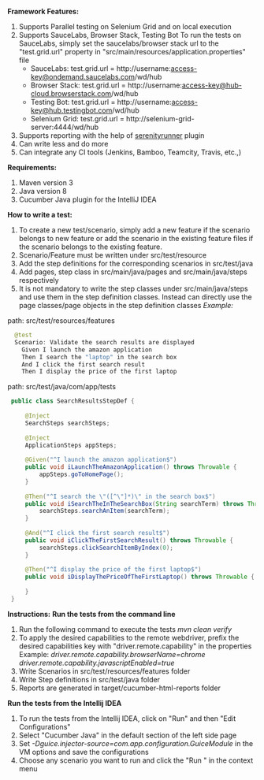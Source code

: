 **Framework Features:**
1. Supports Parallel testing on Selenium Grid and on local execution
2. Supports SauceLabs, Browser Stack, Testing Bot
   To run the tests on SauceLabs, simply set the saucelabs/browser stack url to the "test.grid.url" property in "src/main/resources/application.properties" file
   * SauceLabs: test.grid.url = http://username:access-key@ondemand.saucelabs.com/wd/hub
   * Browser Stack: test.grid.url = http://username:access-key@hub-cloud.browserstack.com/wd/hub
   * Testing Bot: test.grid.url = http://username:access-key@hub.testingbot.com/wd/hub
   * Selenium Grid: test.grid.url = http://selenium-grid-server:4444/wd/hub
3. Supports reporting with the help of [serenityrunner](https://github.com/gyuvaraj10/serenityrunner) plugin
4. Can write less and do more
5. Can integrate any CI tools (Jenkins, Bamboo, Teamcity, Travis, etc.,)

**Requirements:**
1. Maven version 3
2. Java version 8
3. Cucumber Java plugin for the IntelliJ IDEA

**How to write a test:**
1. To create a new test/scenario, simply add a new feature if the scenario belongs to new feature or add the scenario in the existing 
feature files if the scenario belongs to the existing feature.
2. Scenario/Feature must be written under src/test/resource
3. Add the step definitions for the corresponding scenarios in src/test/java
4. Add pages, step class in src/main/java/pages and src/main/java/steps respectively
5. It is not mandatory to write the step classes under src/main/java/steps and use them in the step definition classes. Instead
can directly use the page classes/page objects in the step definition classes
_Example:_

path: src/test/resources/features
```java
  @test
  Scenario: Validate the search results are displayed
    Given I launch the amazon application
    Then I search the "laptop" in the search box
    And I click the first search result
    Then I display the price of the first laptop
 ```
 path: src/test/java/com/app/tests
 ```java 
  public class SearchResultsStepDef {
  
      @Inject
      SearchSteps searchSteps;
  
      @Inject
      ApplicationSteps appSteps;
  
      @Given("^I launch the amazon application$")
      public void iLaunchTheAmazonApplication() throws Throwable {
          appSteps.goToHomePage();
      }
  
      @Then("^I search the \"([^\"]*)\" in the search box$")
      public void iSearchTheInTheSearchBox(String searchTerm) throws Throwable {
          searchSteps.searchAnItem(searchTerm);
      }
  
      @And("^I click the first search result$")
      public void iClickTheFirstSearchResult() throws Throwable {
          searchSteps.clickSearchItemByIndex(0);
      }
  
      @Then("^I display the price of the first laptop$")
      public void iDisplayThePriceOfTheFirstLaptop() throws Throwable {
  
      }
  }  
```


**Instructions:**
**Run the tests from the command line**
1. Run the following command to execute the tests
   _mvn clean verify_
2. To apply the desired capabilities to the remote webdriver, prefix the desired capabilities key with "driver.remote.capability" in the properties
   Example: 
    _driver.remote.capability.browserName=chrome_
    _driver.remote.capability.javascriptEnabled=true_
3. Write Scenarios in src/test/resources/features folder
4. Write Step definitions in src/test/java folder
5. Reports are generated in target/cucumber-html-reports folder  
 
**Run the tests from the Intellij IDEA**
1. To run the tests from the Intellij IDEA, click on "Run" and then "Edit Configurations"
2. Select "Cucumber Java" in the default section of the left side page
3. Set _-Dguice.injector-source=com.app.configuration.GuiceModule_ in the VM options and save the configurations
4. Choose any scenario you want to run and click the "Run <scenario name>" in the context menu
